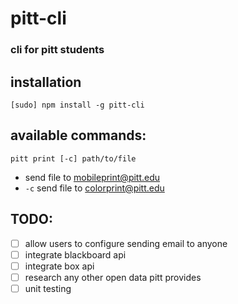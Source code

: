 # pitt-cli

### cli for pitt students

## installation

```[sudo] npm install -g pitt-cli``` 

## available commands:

```pitt print [-c] path/to/file```
* send file to mobileprint@pitt.edu
* `-c` send file to colorprint@pitt.edu

## TODO:
- [ ] allow users to configure sending email to anyone
- [ ] integrate blackboard api
- [ ] integrate box api
- [ ] research any other open data pitt provides
- [ ] unit testing

